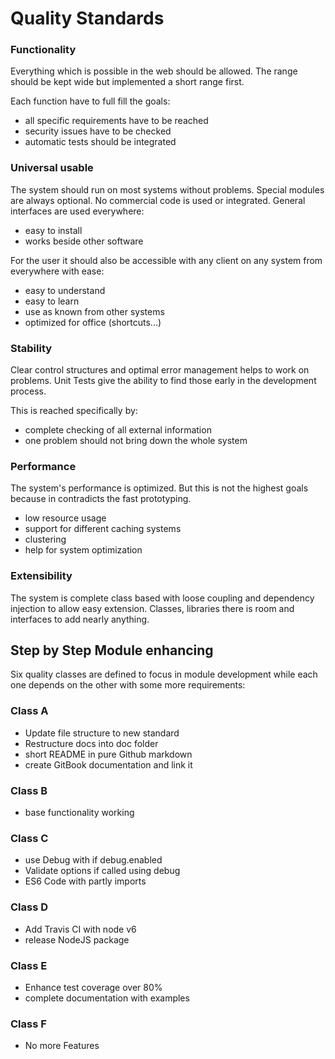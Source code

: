 # Quality Standards

### Functionality

Everything which is possible in the web should be allowed. The range should be kept wide but implemented a short range first.

Each function have to full fill the goals:
- all specific requirements have to be reached
- security issues have to be checked
- automatic tests should be integrated

### Universal usable

The system should run on most systems without problems. Special modules are always optional. No commercial code is used or integrated. General interfaces are used everywhere:
- easy to install
- works beside other software

For the user it should also be accessible with any client on any system from everywhere with ease:
- easy to understand
- easy to learn
- use as known from other systems
- optimized for office (shortcuts...)

### Stability

Clear control structures and optimal error management helps to work on problems. Unit Tests give the ability to find those early in the development process.

This is reached specifically by:
- complete checking of all external information
- one problem should not bring down the whole system

### Performance

The system's performance is optimized. But this is not the highest goals because
in contradicts the fast prototyping.
- low resource usage
- support for different caching systems
- clustering
- help for system optimization

### Extensibility

The system is complete class based with loose coupling and dependency injection to allow easy extension. Classes, libraries there is room and interfaces to add nearly anything.


## Step by Step Module enhancing

Six quality classes are defined to focus in module development while each one
depends on the other with some more requirements:

### Class A

- Update file structure to new standard
- Restructure docs into doc folder
- short README in pure Github markdown
- create GitBook documentation and link it

### Class B

- base functionality working

### Class C

- use Debug with if debug.enabled
- Validate options if called using debug
- ES6 Code with partly imports

### Class D

- Add Travis CI with node v6
- release NodeJS package

### Class E

- Enhance test coverage over 80%
- complete documentation with examples

### Class F

- No more Features
